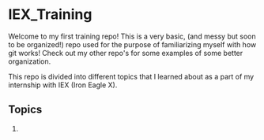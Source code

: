# IEX_Training

Welcome to my first training repo! This is a very basic, (and messy but soon to be organized!) repo used for the purpose of familiarizing myself with how git works! Check out my other repo's for some examples of some better organization.

This repo is divided into different topics that I learned about as a part of my internship with IEX (Iron Eagle X).

## Topics
1. 
